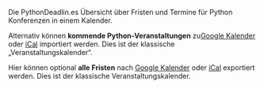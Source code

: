 Die PythonDeadlin.es Übersicht über Fristen und Termine für Python Konferenzen in einem Kalender.

Alternativ können **kommende Python-Veranstaltungen** zu<a href="https://calendar.google.com/calendar/r?cid={{ site.url }}/python-conferences.ics">Google Kalender</a> oder <a href="{{ site.baseurl }}/python-conferences.ics">iCal</a> importiert werden. Dies ist der klassische „Veranstaltungskalender“.

Hier können optional **alle Fristen** nach <a href="https://calendar.google.com/calendar/r?cid={{ site.url }}/{{ site.github_repo }}.ics" exportieren. >Google Kalender</a> oder <a href="{{ site.baseurl }}/{{ site.github_repo }}.ics">iCal</a> exportiert werden. Dies ist der klassische Veranstaltungskalender.
